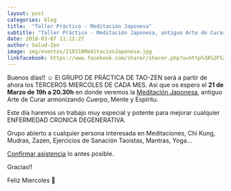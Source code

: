 ```yaml
---
layout: post
categories: blog
title:  "Taller Práctico - Meditación Japonesa"
subtitle: "Taller Práctico - Meditación Japonesa, antiguo Arte de Curar armonizando Cuerpo, Mente y Espíritu"
date: 2018-03-07 11:11:27
author: Salud-Zen
image: img/eventos/210318MeditacionJaponesa.jpg
linkfacebook: https://www.facebook.com/sharer/sharer.php?u=http%3A%2F%2Fwww.salud-zen.com%2Fevento%2F2018%2F03%2F21%2Ftaller-meditacion-japonesa.html&amp;src=sdkpreparse
---
```

Buenos días!! ☺
El GRUPO DE PRÁCTICA DE TAO-ZEN será a partir de ahora los TERCEROS MIERCOLES DE CADA MES. Asi que os espero el <b>21 de Marzo de 19h a 20.30h</b> en donde veremos la [Meditación Japonesa][taller], antiguo Arte de Curar armonizando Cuerpo, Mente y Espíritu.

Este dia haremos un trabajo muy especial y potente para mejorar cualquier ENFERMEDAD CRONICA DEGENERATIVA.

Grupo abierto a cualquier persona interesada en Meditaciones, Chi Kung, Mudras,  Zazen, Ejercicios de Sanación Taoistas, Mantras, Yoga...

<a href="mailto:estilodevida@salud-zen.com?Subject=Taller Meditación Japonesa-Reserva de Plaza&body=%0A%0A Me gustaría reservar una plaza para el Taller Práctico de Meditación Japonesa (21-Marzo'18). Mis datos Personales son:%0A%0A   -Nombre:%0A%0A   -Apellidos:%0A%0A   -Fecha de nacimiento:%0A%0A   -Teléfono:%0A%0A   -Correo Electrónico:%0A%0A ">Confirmar asistencia</a> lo antes posible.

Gracias!!

Feliz Miercoles 🤗


[taller]:{{site.url}}{{site.baseurl}}/evento/2018/03/21/MeditacionJaponesa.html
